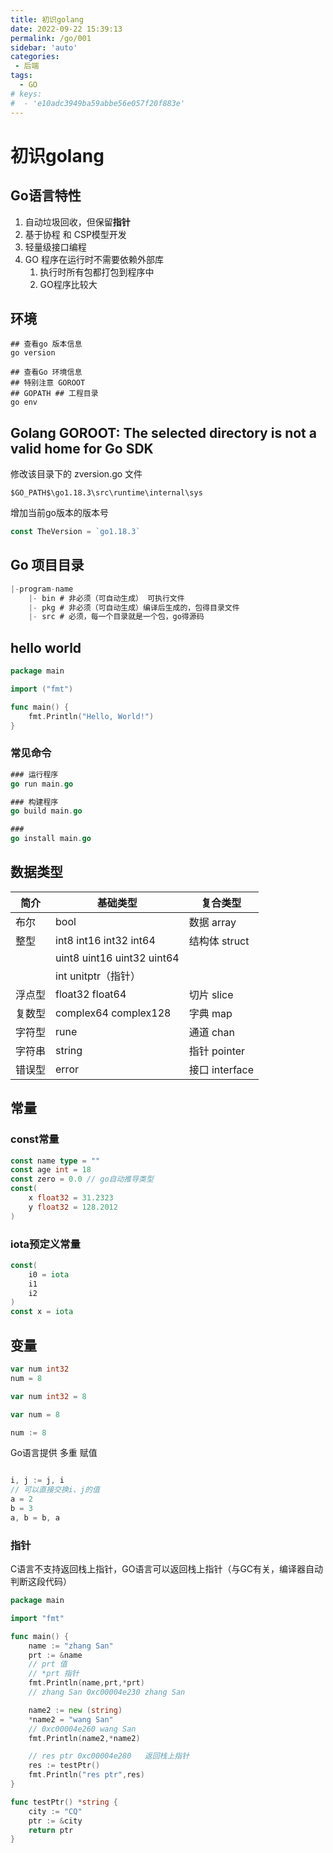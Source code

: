 ```yaml
---
title: 初识golang
date: 2022-09-22 15:39:13
permalink: /go/001
sidebar: 'auto'
categories:
 - 后端
tags:
  - GO
# keys:
#  - 'e10adc3949ba59abbe56e057f20f883e'
---
```


# 初识golang
## Go语言特性
1. 自动垃圾回收，但保留**指针**
2. 基于协程 和 CSP模型开发
3. 轻量级接口编程
4. GO 程序在运行时不需要依赖外部库
    1. 执行时所有包都打包到程序中
    2. GO程序比较大

## 环境

```shell
## 查看go 版本信息
go version

## 查看Go 环境信息
## 特别注意 GOROOT
## GOPATH ## 工程目录
go env
```

## Golang GOROOT: The selected directory is not a valid home for Go SDK

修改该目录下的 zversion.go 文件

```shell
$GO_PATH$\go1.18.3\src\runtime\internal\sys
```

增加当前go版本的版本号

```go
const TheVersion = `go1.18.3`
```

## Go 项目目录

```go
|-program-name
    |- bin # 非必须（可自动生成） 可执行文件
    |- pkg # 非必须（可自动生成）编译后生成的，包得目录文件
    |- src # 必须，每一个目录就是一个包，go得源码
```

## hello world

```go
package main

import ("fmt")

func main() {
    fmt.Println("Hello, World!")
}
```

### 常见命令

```go
### 运行程序
go run main.go

### 构建程序
go build main.go

###
go install main.go
```

## 数据类型

| 简介 | 基础类型 | 复合类型 |
| --- | --- | --- |
| 布尔 | bool | 数据 array |
| 整型 | int8 int16 int32 int64 | 结构体 struct |
|  | uint8 uint16 uint32 uint64 |  |
|  | int unitptr（指针） |  |
| 浮点型 | float32 float64 | 切片 slice |
| 复数型 | complex64 complex128 | 字典 map |
| 字符型 | rune | 通道 chan |
| 字符串 | string | 指针 pointer |
| 错误型 | error | 接口 interface |

## 常量

### const常量

```go
const name type = ""
const age int = 18
const zero = 0.0 // go自动推导类型
const(
    x float32 = 31.2323
    y float32 = 128.2012
)
```

### iota预定义常量

```go
const(
    i0 = iota
    i1
    i2
)
const x = iota
```

## 变量

```go
var num int32
num = 8

var num int32 = 8

var num = 8

num := 8
```

Go语言提供  多重 赋值

```go

i, j := j, i
// 可以直接交换i、j的值
a = 2
b = 3
a, b = b, a
```

### 指针

C语言不支持返回栈上指针，GO语言可以返回栈上指针（与GC有关，编译器自动判断这段代码）

```go
package main

import "fmt"

func main() {
    name := "zhang San"
    prt := &name
    // prt 值
    // *prt 指针
    fmt.Println(name,prt,*prt)
    // zhang San 0xc00004e230 zhang San

    name2 := new (string)
    *name2 = "wang San"
    // 0xc00004e260 wang San
    fmt.Println(name2,*name2)

    // res ptr 0xc00004e280   返回栈上指针
    res := testPtr()
    fmt.Println("res ptr",res)
}

func testPtr() *string {
    city := "CQ"
    ptr := &city
    return ptr
}
```

